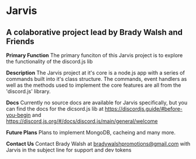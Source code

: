# Jarvis
## A colaborative project lead by Brady Walsh and Friends
**Primary Function**
The primary funciton of this Jarvis project is to explore the functionality of the discord.js lib

**Description**
The Jarvis project at it's core is a node.js app with a series of commands built into it's class structure. The commands, event handlers as well as the methods used to implement the core features are all from the 'discord.js' library.

**Docs**
Currently no source docs are available for Jarvis specifically, but you can find the docs for the dicsord.js lib at https://discordjs.guide/#before-you-begin and https://discord.js.org/#/docs/discord.js/main/general/welcome

**Future Plans**
Plans to implement MongoDB, cacheing and many more.

**Contact Us**
Contact Brady Walsh at bradywalshpromotions@gmail.com with Jarvis in the subject line for support and dev tokens
